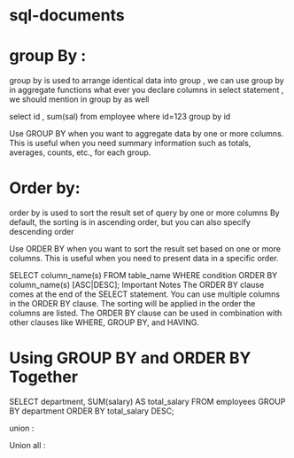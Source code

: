 # sql-documents


# group By :
group by is used to arrange identical data into group  , we can use group by in aggregate functions 
what ever you declare columns in select statement , we should mention in group by as well 

select id , sum(sal) from employee
where id=123
group by  id 

Use GROUP BY when you want to aggregate data by one or more columns. This is useful when you need summary information such as totals, averages, counts, etc., for each group.

# Order by:   
order by is used to sort the result set of query by one or more columns By default, the sorting is in ascending order, but you can also specify descending order

Use ORDER BY when you want to sort the result set based on one or more columns. This is useful when you need to present data in a specific order.

SELECT column_name(s)
FROM table_name
WHERE condition
ORDER BY column_name(s) [ASC|DESC];
Important Notes
The ORDER BY clause comes at the end of the SELECT statement.
You can use multiple columns in the ORDER BY clause. The sorting will be applied in the order the columns are listed.
The ORDER BY clause can be used in combination with other clauses like WHERE, GROUP BY, and HAVING.

# Using GROUP BY and ORDER BY Together
SELECT department, SUM(salary) AS total_salary
FROM employees
GROUP BY department
ORDER BY total_salary DESC;


union :

Union all :

